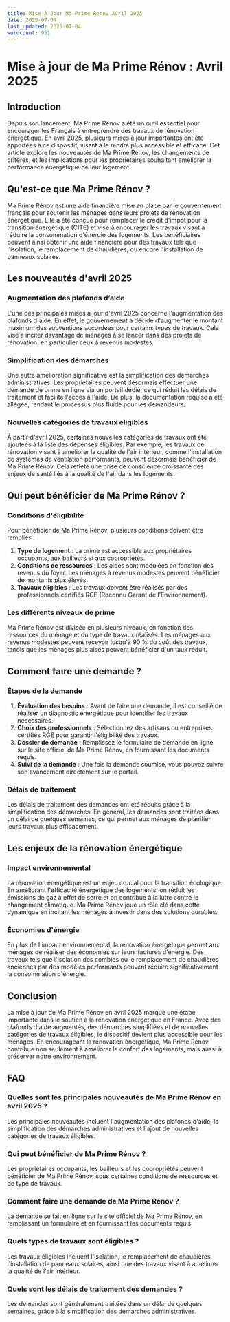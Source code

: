 ```yaml
---
title: Mise À Jour Ma Prime Renov Avril 2025
date: 2025-07-04
last_updated: 2025-07-04
wordcount: 951
---
```


# Mise à jour de Ma Prime Rénov : Avril 2025

## Introduction

Depuis son lancement, Ma Prime Rénov a été un outil essentiel pour encourager les Français à entreprendre des travaux de rénovation énergétique. En avril 2025, plusieurs mises à jour importantes ont été apportées à ce dispositif, visant à le rendre plus accessible et efficace. Cet article explore les nouveautés de Ma Prime Rénov, les changements de critères, et les implications pour les propriétaires souhaitant améliorer la performance énergétique de leur logement.

## Qu'est-ce que Ma Prime Rénov ?

Ma Prime Rénov est une aide financière mise en place par le gouvernement français pour soutenir les ménages dans leurs projets de rénovation énergétique. Elle a été conçue pour remplacer le crédit d'impôt pour la transition énergétique (CITE) et vise à encourager les travaux visant à réduire la consommation d'énergie des logements. Les bénéficiaires peuvent ainsi obtenir une aide financière pour des travaux tels que l'isolation, le remplacement de chaudières, ou encore l'installation de panneaux solaires.

## Les nouveautés d'avril 2025

### Augmentation des plafonds d’aide

L'une des principales mises à jour d'avril 2025 concerne l'augmentation des plafonds d'aide. En effet, le gouvernement a décidé d'augmenter le montant maximum des subventions accordées pour certains types de travaux. Cela vise à inciter davantage de ménages à se lancer dans des projets de rénovation, en particulier ceux à revenus modestes.

### Simplification des démarches

Une autre amélioration significative est la simplification des démarches administratives. Les propriétaires peuvent désormais effectuer une demande de prime en ligne via un portail dédié, ce qui réduit les délais de traitement et facilite l'accès à l'aide. De plus, la documentation requise a été allégée, rendant le processus plus fluide pour les demandeurs.

### Nouvelles catégories de travaux éligibles

À partir d'avril 2025, certaines nouvelles catégories de travaux ont été ajoutées à la liste des dépenses éligibles. Par exemple, les travaux de rénovation visant à améliorer la qualité de l'air intérieur, comme l'installation de systèmes de ventilation performants, peuvent désormais bénéficier de Ma Prime Rénov. Cela reflète une prise de conscience croissante des enjeux de santé liés à la qualité de l'air dans les logements.

## Qui peut bénéficier de Ma Prime Rénov ?

### Conditions d'éligibilité

Pour bénéficier de Ma Prime Rénov, plusieurs conditions doivent être remplies :

1. **Type de logement** : La prime est accessible aux propriétaires occupants, aux bailleurs et aux copropriétés.
2. **Conditions de ressources** : Les aides sont modulées en fonction des revenus du foyer. Les ménages à revenus modestes peuvent bénéficier de montants plus élevés.
3. **Travaux éligibles** : Les travaux doivent être réalisés par des professionnels certifiés RGE (Reconnu Garant de l’Environnement).

### Les différents niveaux de prime

Ma Prime Rénov est divisée en plusieurs niveaux, en fonction des ressources du ménage et du type de travaux réalisés. Les ménages aux revenus modestes peuvent recevoir jusqu'à 90 % du coût des travaux, tandis que les ménages plus aisés peuvent bénéficier d'un taux réduit.

## Comment faire une demande ?

### Étapes de la demande

1. **Évaluation des besoins** : Avant de faire une demande, il est conseillé de réaliser un diagnostic énergétique pour identifier les travaux nécessaires.
2. **Choix des professionnels** : Sélectionnez des artisans ou entreprises certifiés RGE pour garantir l'éligibilité des travaux.
3. **Dossier de demande** : Remplissez le formulaire de demande en ligne sur le site officiel de Ma Prime Rénov, en fournissant les documents requis.
4. **Suivi de la demande** : Une fois la demande soumise, vous pouvez suivre son avancement directement sur le portail.

### Délais de traitement

Les délais de traitement des demandes ont été réduits grâce à la simplification des démarches. En général, les demandes sont traitées dans un délai de quelques semaines, ce qui permet aux ménages de planifier leurs travaux plus efficacement.

## Les enjeux de la rénovation énergétique

### Impact environnemental

La rénovation énergétique est un enjeu crucial pour la transition écologique. En améliorant l'efficacité énergétique des logements, on réduit les émissions de gaz à effet de serre et on contribue à la lutte contre le changement climatique. Ma Prime Rénov joue un rôle clé dans cette dynamique en incitant les ménages à investir dans des solutions durables.

### Économies d'énergie

En plus de l'impact environnemental, la rénovation énergétique permet aux ménages de réaliser des économies sur leurs factures d'énergie. Des travaux tels que l'isolation des combles ou le remplacement de chaudières anciennes par des modèles performants peuvent réduire significativement la consommation d'énergie.

## Conclusion

La mise à jour de Ma Prime Rénov en avril 2025 marque une étape importante dans le soutien à la rénovation énergétique en France. Avec des plafonds d'aide augmentés, des démarches simplifiées et de nouvelles catégories de travaux éligibles, le dispositif devient plus accessible pour les ménages. En encourageant la rénovation énergétique, Ma Prime Rénov contribue non seulement à améliorer le confort des logements, mais aussi à préserver notre environnement.

## FAQ

### Quelles sont les principales nouveautés de Ma Prime Rénov en avril 2025 ?

Les principales nouveautés incluent l'augmentation des plafonds d'aide, la simplification des démarches administratives et l'ajout de nouvelles catégories de travaux éligibles.

### Qui peut bénéficier de Ma Prime Rénov ?

Les propriétaires occupants, les bailleurs et les copropriétés peuvent bénéficier de Ma Prime Rénov, sous certaines conditions de ressources et de type de travaux.

### Comment faire une demande de Ma Prime Rénov ?

La demande se fait en ligne sur le site officiel de Ma Prime Rénov, en remplissant un formulaire et en fournissant les documents requis.

### Quels types de travaux sont éligibles ?

Les travaux éligibles incluent l'isolation, le remplacement de chaudières, l'installation de panneaux solaires, ainsi que des travaux visant à améliorer la qualité de l'air intérieur.

### Quels sont les délais de traitement des demandes ?

Les demandes sont généralement traitées dans un délai de quelques semaines, grâce à la simplification des démarches administratives.